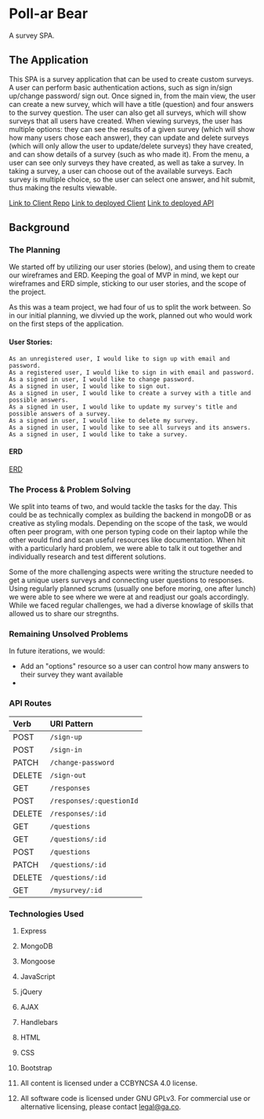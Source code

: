 # Poll-ar Bear

A survey SPA.

## The Application

This SPA is a survey application that can be used to create custom surveys. A user
can perform basic authentication actions, such as sign in/sign up/change password/
sign out. Once signed in, from the main view, the user can create a new survey,
which will have a title (question) and four answers to the survey question. The user
can also get all surveys, which will show surveys that all users have created. When
viewing surveys, the user has multiple options: they can see the results of a
given survey (which will show how many users chose each answer), they can update
and delete surveys (which will only allow the user to update/delete surveys) they
have created, and can show details of a survey (such as who made it). From the menu,
a user can see only surveys they have created, as well as take a survey. In taking
a survey, a user can choose out of the available surveys. Each survey is multiple
choice, so the user can select one answer, and hit submit, thus making the results
viewable.

[Link to Client Repo](https://github.com/SEI-06/Survey-Client)
[Link to deployed Client](https://sei-06.github.io/Survey-Client/)
[Link to deployed API](https://morning-reef-04926.herokuapp.com)


## Background

### The Planning

We started off by utilizing our user stories (below), and using them to create our
wireframes and ERD. Keeping the goal of MVP in mind, we kept our wireframes and
ERD simple, sticking to our user stories, and the scope of the project.

As this was a team project, we had four of us to split the work between. So in
our initial planning, we divvied up the work, planned out who would work on the
first steps of the application.



#### User Stories:

```
As an unregistered user, I would like to sign up with email and password.
As a registered user, I would like to sign in with email and password.
As a signed in user, I would like to change password.
As a signed in user, I would like to sign out.
As a signed in user, I would like to create a survey with a title and possible answers.
As a signed in user, I would like to update my survey's title and possible answers of a survey.
As a signed in user, I would like to delete my survey.
As a signed in user, I would like to see all surveys and its answers.
As a signed in user, I would like to take a survey.
```

#### ERD

[ERD](https://imgur.com/a/BTW9TxU)

### The Process & Problem Solving

We split into teams of two, and would tackle the tasks for the day. This could be
as technically complex as building the backend in mongoDB or as creative as styling
modals. Depending on the scope of the task, we would often peer program, with one
person typing code on their laptop while the other would find and scan useful resources
like documentation. When hit with a particularly hard problem, we were able to talk
it out together and individually research and test different solutions.

Some of the more challenging aspects were writing the structure needed to get a
unique users surveys and connecting user questions to responses. Using regularly
planned scrums (usually one before moring, one after lunch) we were able to see
where we were at and readjust our goals accordingly. While we faced regular challenges,
we had a diverse knowlage of skills that allowed us to share our stregnths.



### Remaining Unsolved Problems

In future iterations, we would:

- Add an "options" resource so a user can control how many answers to their survey
  they want available
-


### API Routes

| Verb   | URI Pattern  |
|:-------|:-------------|
| POST   | `/sign-up`      |
| POST   | `/sign-in`      |
| PATCH  | `/change-password`|
| DELETE | `/sign-out`     |
| GET    | `/responses`    |
| POST   | `/responses/:questionId` |
| DELETE | `/responses/:id`|
| GET    | `/questions`    |
| GET    | `/questions/:id`|
| POST   | `/questions`    |
| PATCH  | `/questions/:id`|
| DELETE | `/questions/:id`|
| GET    | `/mysurvey/:id` |

### Technologies Used

1. Express
2. MongoDB
3. Mongoose
2. JavaScript
3. jQuery
4. AJAX
6. Handlebars
7. HTML
8. CSS
9. Bootstrap



1. All content is licensed under a CC­BY­NC­SA 4.0 license.
1. All software code is licensed under GNU GPLv3. For commercial use or
    alternative licensing, please contact legal@ga.co.
